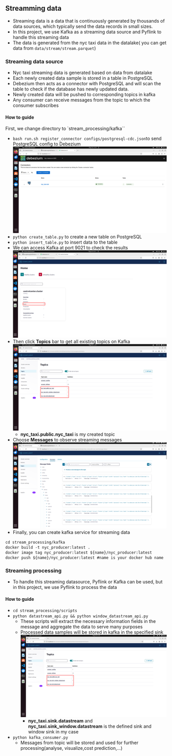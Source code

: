 ## Streamming data
+ Streaming data is a data that is continuously generated by thousands of data sources, which typically send the data records in small sizes.
+ In this project, we use Kafka as a streaming data source and Pyflink to handle this streaming data
+ The data is generated from the nyc taxi data in the datalake( you can get data from ```data/stream/stream.parquet```)
### Streaming data source
+ Nyc taxi streaming data is generated based on data from datalake
+ Each newly created data sample is stored in a table in PostgreSQL
+ Debezium then acts as a connector with PostgreSQL and will scan the table to check if the database has newly updated data.
+ Newly created data will be pushed to corresponding topics in kafka
+ Any consumer can receive messages from the topic to which the consumer subscribes
#### How to guide
First, we change directory to `stream_processing/kafka``
+ ```bash run.sh register_connector configs/postgresql-cdc.json```to send PostgreSQL config to Debezium
![](../imgs/debezium.png)
+ ```python create_table.py``` to create a new table on PostgreSQL
+ ```python insert_table.py``` to insert data to the table
+ We can access Kafka at port 9021 to check the results
![](../imgs/kafka.png)
+ Then click **Topics** bar to get all existing topics on Kafka
![](../imgs/kafka1.png)
    + **nyc_taxi.public.nyc_taxi** is my created topic
+ Choose **Messages** to observe streaming messages
![](../imgs/kafka_mess.png)
+ Finally, you can create kafka service for streaming data
``` 
cd stream_processing/kafka
docker build -t nyc_producer:latest .
docker image tag nyc_producer:latest ${name}/nyc_producer:latest
docker push ${name}/nyc_producer:latest #name is your docker hub name
```
### Streaming processing
+ To handle this streaming datasource, Pyflink or Kafka can be used, but in this project, we use Pyflink to process the data
#### How to guide
+ ```cd stream_processing/scripts```
+ ```python datastream_api.py && python window_datastream_api.py```
    + These scripts will extract the necessary information fields in the message and aggregate the data to serve many purposes
    + Processed data samples will be stored in kafka in the specified sink
![](../imgs/kafka1.png)
        + **nyc_taxi.sink.datastream** and **nyc_taxi.sink_window.datastream** is the defined sink and window sink in my case
+ ```python kafka_consumer.py```
    + Messages from topic  will be stored and used for further processing(analyse, visualize,cost prediction,...)
